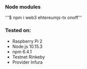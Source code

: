 ### Node modules
'''$ npm i web3 ehtereumjs-tx onoff'''

### Tested on:
  - Raspberry Pi 2
  - Node.js 10.15.3
  - npm 6.4.1
  - Testnet Rinkeby
  - Provider Infura

